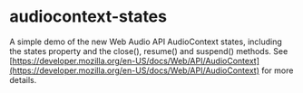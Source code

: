 # audiocontext-states
A simple demo of the new Web Audio API AudioContext states, including the states property and the close(), resume() and suspend() methods. See [https://developer.mozilla.org/en-US/docs/Web/API/AudioContext](https://developer.mozilla.org/en-US/docs/Web/API/AudioContext) for more details.
